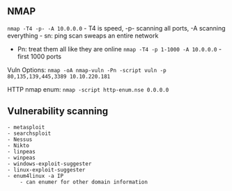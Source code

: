 ## NMAP
`nmap -T4 -p- -A 10.0.0.0`
		- T4 is speed, -p- scanning all ports, -A scanning everything
    - sn: ping scan sweaps an entire network
- Pn: treat them all like they are online
`nmap -T4 -p 1-1000 -A 10.0.0.0`
		- first 1000 ports

Vuln Options:
`nmap -oA nmap-vuln -Pn -script vuln -p 80,135,139,445,3389 10.10.220.181`


HTTP nmap enum:
`nmap -script http-enum.nse 0.0.0.0`

## Vulnerability scanning
	- metasploit
	- searchsploit
	- Nessus
	- Nikto
	- linpeas
	- winpeas
	- windows-exploit-suggester
	- linux-exploit-suggester
	- enum4linux -a IP 
		- can enumer for other domain information

